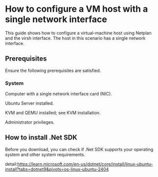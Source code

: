 
# How to configure a VM host with a single network interface
This guide shows how to configure a virtual-machine host using Netplan and the virsh interface. The host in this scenario has a single network interface.

## Prerequisites
Ensure the following prerequisites are satisfied.

### System

Computer with a single network interface card (NIC).

Ubuntu Server installed.

KVM and QEMU installed; see KVM installation.

Administrator privileges.




## How to install .Net SDK
Before you download, you can check if .Net SDK supports your operating system and other system requirements.


detail:https://learn.microsoft.com/en-us/dotnet/core/install/linux-ubuntu-install?tabs=dotnet9&pivots=os-linux-ubuntu-2404